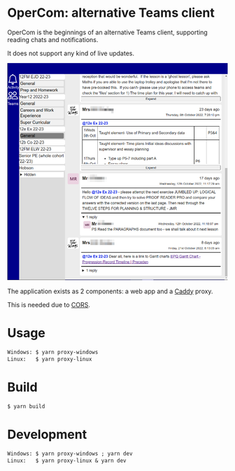 # OperCom: alternative Teams client

OperCom is the beginnings of an alternative
Teams client, supporting reading chats and notifications.

It does not support any kind of live updates.

![](readme/preview.png)

The application exists as 2 components: a web app and a [Caddy](https://caddyserver.com/) proxy.

This is needed due to [CORS](https://developer.mozilla.org/en-US/docs/Web/HTTP/CORS).

# Usage

```
Windows: $ yarn proxy-windows
Linux:   $ yarn proxy-linux
```

# Build

```
$ yarn build
```

# Development

```
Windows: $ yarn proxy-windows ; yarn dev
Linux:   $ yarn proxy-linux & yarn dev
```
